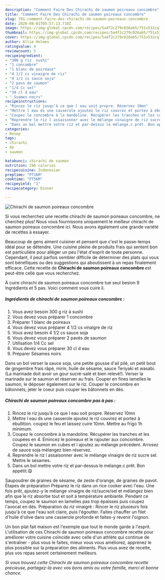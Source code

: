 ```yaml
---
description: "Comment Faire Des Chirachi de saumon poireaux concombre"
title: "Comment Faire Des Chirachi de saumon poireaux concombre"
slug: 781-comment-faire-des-chirachi-de-saumon-poireaux-concombre
date: 2020-08-01T05:57:13.710Z
image: https://img-global.cpcdn.com/recipes/5a4f2c279c026ab5/751x532cq70/chirachi-de-saumon-poireaux-concombre-photo-principale-de-la-recette.jpg
thumbnail: https://img-global.cpcdn.com/recipes/5a4f2c279c026ab5/751x532cq70/chirachi-de-saumon-poireaux-concombre-photo-principale-de-la-recette.jpg
cover: https://img-global.cpcdn.com/recipes/5a4f2c279c026ab5/751x532cq70/chirachi-de-saumon-poireaux-concombre-photo-principale-de-la-recette.jpg
author: Allie Holmes
ratingvalue: 4
reviewcount: 5
recipeingredient:
- "300 g riz  sushi"
- "1 concombre"
- "1 blanc de poireaux"
- "4 1/2 cs vinaigre de riz"
- "4 1/2 cs sauce soja"
- "2 pavs de saumon"
- "1/4 Cc sel"
- "30 cl d eau"
- " Ssames noirs"
recipeinstructions:
- "Rincez le riz jusqu’à ce que l eau soit propre. Réservez 10mn"
- "Mettre l eau ds une casserole ajoutez le riz couvrez et portez à ébullition. coupez le feu et laissez cuire 10mn. Mettre au frigo 1h minimum."
- "Coupez le concombre à la mandoline. Récupérer les tranches et les coupées en 4. Émincez le poireaux et le rajouter aux concombre. Coupez le saumon en cubes et l ajoutez au mélange précédent. Arrosez de sauce soja mélangez bien réservez."
- "Reprendre le riz l assaisonner avec le mélange vinaigre de riz sucre sel. Mettre le sésames."
- "Dans un bol mettre votre riz et par-dessus le mélange.c prêt. Bon appétit.😋"
categories:
- Resep
tags:
- chirachi
- de
- saumon

katakunci: chirachi de saumon 
nutrition: 296 calories
recipecuisine: Indonesian
preptime: "PT16M"
cooktime: "PT56M"
recipeyield: "1"
recipecategory: Dinner

---
```



![Chirachi de saumon poireaux concombre](https://img-global.cpcdn.com/recipes/5a4f2c279c026ab5/751x532cq70/chirachi-de-saumon-poireaux-concombre-photo-principale-de-la-recette.jpg)

Si vous recherchez une recette chirachi de saumon poireaux concombre, ne cherchez plus! Nous vous fournissons uniquement le meilleur chirachi de saumon poireaux concombre ici. Nous avons également une grande variété de recettes à essayer.

Beaucoup de gens aiment cuisiner et pensent que c'est le passe-temps idéal pour se détendre. Une cuisine pleine de produits frais qui sentent bon est particulière pour alléger un peu l'état d'esprit de toute personne. Cependant, il peut parfois sembler difficile de déterminer des plats qui vous sont bénéfiques ou des suggestions qui aboutissent à un repas finalement efficace. Cette recette de <strong> Chirachi de saumon poireaux concombre </strong> est peut-être celle que vous recherchez.

<!--inarticleads1-->

À cuire chirachi de saumon poireaux concombre tue seul besion 9 Ingrédients et 5 pas. Voici comment vous cuire il.

##### Ingrédients de chirachi de saumon poireaux concombre :

1. Vous avez besoin 300 g riz à sushi
1. Vous devez vous préparer 1 concombre
1. Préparer 1 blanc de poireaux
1. Vous devez vous préparer 4 1/2 cs vinaigre de riz
1. Vous avez besoin 4 1/2 cs sauce soja
1. Vous devez vous préparer 2 pavés de saumon
1. Utilisation 1/4 Cc sel
1. Vous devez vous préparer 30 cl d eau
1. Préparer  Sésames noirs


Dans un bol verser la sauce soja, une petite gousse d&#39;ail pilé, un petit bout de gingembre frais râpé, mirin, huile de sésame, sauce Teriyaki et wasabi. (La marinade doit avoir un gour sucré-salé et bien relevé!). Verser la marinade sur le saumon et réserver au frais. Couper en fines lamelles le saumon, le déposer également sur le riz. Couper le concombre en bâtonnets, jeter le coeur puis couper les bâtonnets en dés. 

<!--inarticleads2-->

##### Chirachi de saumon poireaux concombre pas à pas :

1. Rincez le riz jusqu’à ce que l eau soit propre. Réservez 10mn
1. Mettre l eau ds une casserole ajoutez le riz couvrez et portez à ébullition. coupez le feu et laissez cuire 10mn. Mettre au frigo 1h minimum.
1. Coupez le concombre à la mandoline. Récupérer les tranches et les coupées en 4. Émincez le poireaux et le rajouter aux concombre. Coupez le saumon en cubes et l ajoutez au mélange précédent. Arrosez de sauce soja mélangez bien réservez.
1. Reprendre le riz l assaisonner avec le mélange vinaigre de riz sucre sel. Mettre le sésames.
1. Dans un bol mettre votre riz et par-dessus le mélange.c prêt. Bon appétit.😋


Saupoudrer de graines de sésame, de zeste d&#39;orange, de graines de pavot. Étapes de préparation Préparez le riz dans un rice cooker avec l&#39;eau. Une fois prêt, ajoutez-y le mélange vinaigre de riz/sucre/sel et mélangez bien afin que le riz absorbe tout et soit à température ambiante. Pendant ce temps, coupez le saumon en lamelles pas trop épaisses puis coupez l&#39;avocat en dés. Préparation du riz vinaigré : Rincer le riz plusieurs fois jusqu&#39;à ce que l&#39;eau soit claire, puis l&#39;égoutter. Faites chauffer un filet d&#39;huile d&#39;olive dans une casserole profonde et faites-y revenir l&#39;oignon. 

<!--inarticleads1-->

<p>
Un bon plat fait maison est l'exemple que tout le monde garde à l'esprit. L'utilisation de ces Chirachi de saumon poireaux concombre recette pour améliorer votre cuisine coïncide avec celle d'un athlète qui continue de s'entraîner - plus vous le faites, mieux vous vous améliorez, apprenez le plus possible sur la préparation des aliments. Plus vous avez de recette, plus vos repas seront certainement meilleurs.
</p>

<p>
<i>Si vous trouvez cette Chirachi de saumon poireaux concombre recette précieuse, partagez-la avec vos bons amis ou votre famille, merci et bonne chance.</i>
</p>

